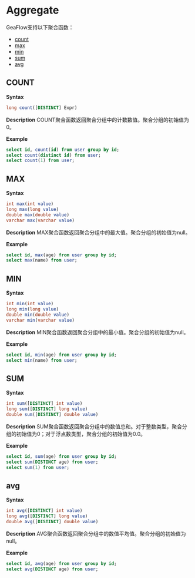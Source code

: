 # Aggregate

GeaFlow支持以下聚合函数：
* [count](#COUNT)
* [max](#MAX)
* [min](#MIN)
* [sum](#SUM)
* [avg](#avg)

## COUNT
**Syntax**

```sql
long count([DISTINCT] Expr)
```
**Description**
COUNT聚合函数返回聚合分组中的计数数值。聚合分组的初始值为0。

**Example**

```sql
select id, count(id) from user group by id;
select count(distinct id) from user;
select count(1) from user;
```

## MAX
**Syntax**

```sql
int max(int value)
long max(long value)
double max(double value)
varchar max(varchar value)
```
**Description**
MAX聚合函数返回聚合分组中的最大值。聚合分组的初始值为null。

**Example**

```sql
select id, max(age) from user group by id;
select max(name) from user;
```

## MIN
**Syntax**

```sql
int min(int value)
long min(long value)
double min(double value)
varchar min(varchar value)
```
**Description**
MIN聚合函数返回聚合分组中的最小值。聚合分组的初始值为null。

**Example**

```sql
select id, min(age) from user group by id;
select min(name) from user;
```

## SUM
**Syntax**

```sql
int sum([DISTINCT] int value)
long sum([DISTINCT] long value)
double sum([DISTINCT] double value)
```
**Description**
SUM聚合函数返回聚合分组中的数值总和。对于整数类型，聚合分组的初始值为0；对于浮点数类型，聚合分组的初始值为0.0。

**Example**

```sql
select id, sum(age) from user group by id;
select sum(DISTINCT age) from user;
select sum(1) from user;
```

## avg
**Syntax**

```sql
int avg([DISTINCT] int value)
long avg([DISTINCT] long value)
double avg([DISTINCT] double value)
```
**Description**
AVG聚合函数返回聚合分组中的数值平均值。聚合分组的初始值为null。

**Example**

```sql
select id, avg(age) from user group by id;
select avg(DISTINCT age) from user;
```